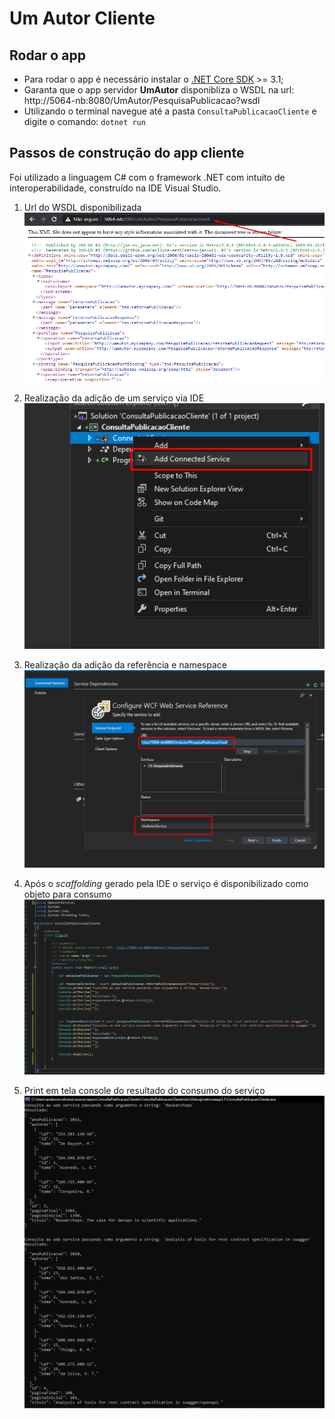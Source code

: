 ﻿# Um Autor Cliente

## Rodar o app
- Para rodar o app é necessário instalar o <a href="https://dotnet.microsoft.com/download/dotnet/3.1">.NET Core SDK</a> >= 3.1;
- Garanta que o app servidor  **UmAutor** disponibliza o WSDL na url: http://5064-nb:8080/UmAutor/PesquisaPublicacao?wsdl
- Utilizando o terminal navegue até a pasta ``ConsultaPublicacaoCliente`` e digite o comando: ``dotnet run``

## Passos de construção do app cliente
 Foi utilizado a linguagem C# com o framework .NET com intuito de interoperabilidade, construído na IDE Visual Studio.
 
 1. Url do WSDL disponibilizada ![WSDL](./imgs/1.wsdl.png)

 2. Realização da adição de um serviço via IDE <br/>![Serviço](./imgs/2.1.addservice.png)

 3. Realização da adição da referência e namespace ![Referência](./imgs/2.2.addreference.png)

 4. Após o *scaffolding* gerado pela IDE o serviço é disponibilizado como objeto para consumo ![Consumo](./imgs/3.consumeserver.png)
 
 5. Print em tela console do resultado do consumo do serviço ![Resultado](./imgs/4.result.png)
